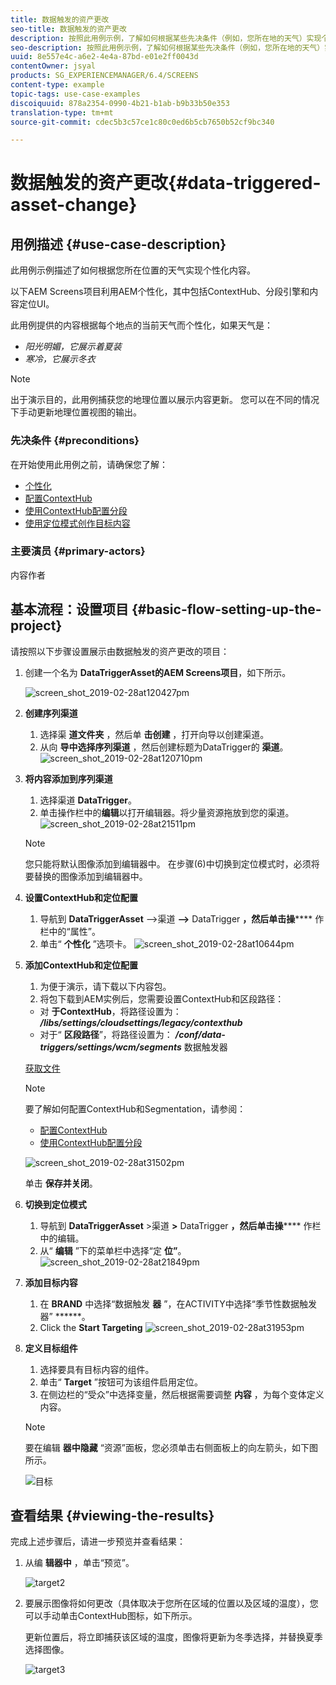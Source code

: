 ```yaml
---
title: 数据触发的资产更改
seo-title: 数据触发的资产更改
description: 按照此用例示例，了解如何根据某些先决条件（例如，您所在地的天气）实现个性化内容。
seo-description: 按照此用例示例，了解如何根据某些先决条件（例如，您所在地的天气）实现个性化内容。
uuid: 8e557e4c-a6e2-4e4a-87bd-e01e2ff0043d
contentOwner: jsyal
products: SG_EXPERIENCEMANAGER/6.4/SCREENS
content-type: example
topic-tags: use-case-examples
discoiquuid: 878a2354-0990-4b21-b1ab-b9b33b50e353
translation-type: tm+mt
source-git-commit: cdec5b3c57ce1c80c0ed6b5cb7650b52cf9bc340

---
```



# 数据触发的资产更改{#data-triggered-asset-change}

## 用例描述 {#use-case-description}

此用例示例描述了如何根据您所在位置的天气实现个性化内容。

以下AEM Screens项目利用AEM个性化，其中包括ContextHub、分段引擎和内容定位UI。

此用例提供的内容根据每个地点的当前天气而个性化，如果天气是：

* *阳光明媚，它展示着夏装*
* *寒冷，它展示冬衣*

>[!NOTE]
>
>出于演示目的，此用例捕获您的地理位置以展示内容更新。 您可以在不同的情况下手动更新地理位置视图的输出。

### 先决条件 {#preconditions}

在开始使用此用例之前，请确保您了解：

* [个性化](/help/sites-administering/personalization.md)
* [配置ContextHub](/help/sites-administering/contexthub-config.md)
* [使用ContextHub配置分段](/help/sites-administering/segmentation.md)
* [使用定位模式创作目标内容](/help/sites-authoring/content-targeting-touch.md)

### 主要演员 {#primary-actors}

内容作者

## 基本流程：设置项目 {#basic-flow-setting-up-the-project}

请按照以下步骤设置展示由数据触发的资产更改的项目：

1. 创建一个名为 **DataTriggerAsset的AEM Screens项目**，如下所示。

   ![screen_shot_2019-02-28at120427pm](assets/screen_shot_2019-02-28at120427pm.png)

1. **创建序列渠道**

   1. 选择渠 **道文件夹** ，然后单 **击创建** ，打开向导以创建渠道。
   1. 从向 **导中选择序列渠道** ，然后创建标题为DataTrigger的 **渠道**。
   ![screen_shot_2019-02-28at120710pm](assets/screen_shot_2019-02-28at120710pm.png)

1. **将内容添加到序列渠道**

   1. 选择渠道 **DataTrigger**。
   1. 单击操作栏中的&#x200B;**编辑**&#x200B;以打开编辑器。将少量资源拖放到您的渠道。
   ![screen_shot_2019-02-28at21511pm](assets/screen_shot_2019-02-28at21511pm.png)

   >[!NOTE]
   >
   >您只能将默认图像添加到编辑器中。 在步骤(6)中切换到定位模式时，必须将要替换的图像添加到编辑器中。

1. **设置ContextHub和定位配置**

   1. 导航到 **DataTriggerAsset** —>渠道 **—>** DataTrigger **，然后单击操****** 作栏中的“属性”。
   1. 单击“ **个性化** ”选项卡。
   ![screen_shot_2019-02-28at10644pm](assets/screen_shot_2019-02-28at10644pm.png)

1. **添加ContextHub和定位配置**

   1. 为便于演示，请下载以下内容包。
   1. 将包下载到AEM实例后，您需要设置ContextHub和区段路径：
   * 对 **于ContextHub**，将路径设置为： ***/libs/settings/cloudsettings/legacy/contexthub***
   * 对于“ **区段路径**”，将路径设置为： ***/conf/data-triggers/settings/wcm/segments***
   数据触发器

   [获取文件](assets/data-triggers-1_00.zip)

   >[!NOTE]
   >
   >要了解如何配置ContextHub和Segmentation，请参阅：
   >
   >* [配置ContextHub](/help/sites-administering/contexthub-config.md)
   >* [使用ContextHub配置分段](/help/sites-administering/segmentation.md)


   ![screen_shot_2019-02-28at31502pm](assets/screen_shot_2019-02-28at31502pm.png)

   单击 **保存并关闭**。

1. **切换到定位模式**

   1. 导航到 **DataTriggerAsset** >渠道 **>** DataTrigger **，然后单击操****** 作栏中的编辑。
   1. 从“ **编辑** ”下的菜单栏中选择“定 **位”**。
   ![screen_shot_2019-02-28at21849pm](assets/screen_shot_2019-02-28at21849pm.png)

1. **添加目标内容**

   1. 在 **BRAND** 中选择“数据触发 **器** ”，在ACTIVITY中选择“季节性数据触发器” ******。
   1. Click the **Start Targeting**
   ![screen_shot_2019-02-28at31953pm](assets/screen_shot_2019-02-28at31953pm.png)

1. **定义目标组件**

   1. 选择要具有目标内容的组件。
   1. 单击“ **Target** ”按钮可为该组件启用定位。
   1. 在侧边栏的“受众”中选择变量，然后根据需要调整 **内容** ，为每个变体定义内容。
   >[!NOTE]
   >
   >要在编辑 **器中隐藏** “资源”面板，您必须单击右侧面板上的向左箭头，如下图所示。

   ![目标](assets/target.gif)

## 查看结果 {#viewing-the-results}

完成上述步骤后，请进一步预览并查看结果：

1. 从编 **辑器中** ，单击“预览”。

   ![target2](assets/target2.gif)

1. 要展示图像将如何更改（具体取决于您所在区域的位置以及区域的温度），您可以手动单击ContextHub图标，如下所示。

   更新位置后，将立即捕获该区域的温度，图像将更新为冬季选择，并替换夏季选择图像。

   ![target3](assets/target3.gif)

